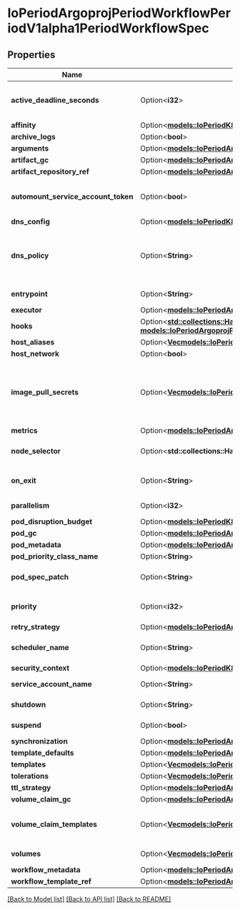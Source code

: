 # IoPeriodArgoprojPeriodWorkflowPeriodV1alpha1PeriodWorkflowSpec

## Properties

Name | Type | Description | Notes
------------ | ------------- | ------------- | -------------
**active_deadline_seconds** | Option<**i32**> | Optional duration in seconds relative to the workflow start time which the workflow is allowed to run before the controller terminates the io.argoproj.workflow.v1alpha1. A value of zero is used to terminate a Running workflow | [optional]
**affinity** | Option<[**models::IoPeriodK8sPeriodApiPeriodCorePeriodV1PeriodAffinity**](io.k8s.api.core.v1.Affinity.md)> |  | [optional]
**archive_logs** | Option<**bool**> | ArchiveLogs indicates if the container logs should be archived | [optional]
**arguments** | Option<[**models::IoPeriodArgoprojPeriodWorkflowPeriodV1alpha1PeriodArguments**](io.argoproj.workflow.v1alpha1.Arguments.md)> |  | [optional]
**artifact_gc** | Option<[**models::IoPeriodArgoprojPeriodWorkflowPeriodV1alpha1PeriodWorkflowLevelArtifactGc**](io.argoproj.workflow.v1alpha1.WorkflowLevelArtifactGC.md)> |  | [optional]
**artifact_repository_ref** | Option<[**models::IoPeriodArgoprojPeriodWorkflowPeriodV1alpha1PeriodArtifactRepositoryRef**](io.argoproj.workflow.v1alpha1.ArtifactRepositoryRef.md)> |  | [optional]
**automount_service_account_token** | Option<**bool**> | AutomountServiceAccountToken indicates whether a service account token should be automatically mounted in pods. ServiceAccountName of ExecutorConfig must be specified if this value is false. | [optional]
**dns_config** | Option<[**models::IoPeriodK8sPeriodApiPeriodCorePeriodV1PeriodPodDnsConfig**](io.k8s.api.core.v1.PodDNSConfig.md)> |  | [optional]
**dns_policy** | Option<**String**> | Set DNS policy for workflow pods. Defaults to \"ClusterFirst\". Valid values are 'ClusterFirstWithHostNet', 'ClusterFirst', 'Default' or 'None'. DNS parameters given in DNSConfig will be merged with the policy selected with DNSPolicy. To have DNS options set along with hostNetwork, you have to specify DNS policy explicitly to 'ClusterFirstWithHostNet'. | [optional]
**entrypoint** | Option<**String**> | Entrypoint is a template reference to the starting point of the io.argoproj.workflow.v1alpha1. | [optional]
**executor** | Option<[**models::IoPeriodArgoprojPeriodWorkflowPeriodV1alpha1PeriodExecutorConfig**](io.argoproj.workflow.v1alpha1.ExecutorConfig.md)> |  | [optional]
**hooks** | Option<[**std::collections::HashMap<String, models::IoPeriodArgoprojPeriodWorkflowPeriodV1alpha1PeriodLifecycleHook>**](io.argoproj.workflow.v1alpha1.LifecycleHook.md)> | Hooks holds the lifecycle hook which is invoked at lifecycle of step, irrespective of the success, failure, or error status of the primary step | [optional]
**host_aliases** | Option<[**Vec<models::IoPeriodK8sPeriodApiPeriodCorePeriodV1PeriodHostAlias>**](io.k8s.api.core.v1.HostAlias.md)> |  | [optional]
**host_network** | Option<**bool**> | Host networking requested for this workflow pod. Default to false. | [optional]
**image_pull_secrets** | Option<[**Vec<models::IoPeriodK8sPeriodApiPeriodCorePeriodV1PeriodLocalObjectReference>**](io.k8s.api.core.v1.LocalObjectReference.md)> | ImagePullSecrets is a list of references to secrets in the same namespace to use for pulling any images in pods that reference this ServiceAccount. ImagePullSecrets are distinct from Secrets because Secrets can be mounted in the pod, but ImagePullSecrets are only accessed by the kubelet. More info: https://kubernetes.io/docs/concepts/containers/images/#specifying-imagepullsecrets-on-a-pod | [optional]
**metrics** | Option<[**models::IoPeriodArgoprojPeriodWorkflowPeriodV1alpha1PeriodMetrics**](io.argoproj.workflow.v1alpha1.Metrics.md)> |  | [optional]
**node_selector** | Option<**std::collections::HashMap<String, String>**> | NodeSelector is a selector which will result in all pods of the workflow to be scheduled on the selected node(s). This is able to be overridden by a nodeSelector specified in the template. | [optional]
**on_exit** | Option<**String**> | OnExit is a template reference which is invoked at the end of the workflow, irrespective of the success, failure, or error of the primary io.argoproj.workflow.v1alpha1. | [optional]
**parallelism** | Option<**i32**> | Parallelism limits the max total parallel pods that can execute at the same time in a workflow | [optional]
**pod_disruption_budget** | Option<[**models::IoPeriodK8sPeriodApiPeriodPolicyPeriodV1PeriodPodDisruptionBudgetSpec**](io.k8s.api.policy.v1.PodDisruptionBudgetSpec.md)> |  | [optional]
**pod_gc** | Option<[**models::IoPeriodArgoprojPeriodWorkflowPeriodV1alpha1PeriodPodGc**](io.argoproj.workflow.v1alpha1.PodGC.md)> |  | [optional]
**pod_metadata** | Option<[**models::IoPeriodArgoprojPeriodWorkflowPeriodV1alpha1PeriodMetadata**](io.argoproj.workflow.v1alpha1.Metadata.md)> |  | [optional]
**pod_priority_class_name** | Option<**String**> | PriorityClassName to apply to workflow pods. | [optional]
**pod_spec_patch** | Option<**String**> | PodSpecPatch holds strategic merge patch to apply against the pod spec. Allows parameterization of container fields which are not strings (e.g. resource limits). | [optional]
**priority** | Option<**i32**> | Priority is used if controller is configured to process limited number of workflows in parallel. Workflows with higher priority are processed first. | [optional]
**retry_strategy** | Option<[**models::IoPeriodArgoprojPeriodWorkflowPeriodV1alpha1PeriodRetryStrategy**](io.argoproj.workflow.v1alpha1.RetryStrategy.md)> |  | [optional]
**scheduler_name** | Option<**String**> | Set scheduler name for all pods. Will be overridden if container/script template's scheduler name is set. Default scheduler will be used if neither specified. | [optional]
**security_context** | Option<[**models::IoPeriodK8sPeriodApiPeriodCorePeriodV1PeriodPodSecurityContext**](io.k8s.api.core.v1.PodSecurityContext.md)> |  | [optional]
**service_account_name** | Option<**String**> | ServiceAccountName is the name of the ServiceAccount to run all pods of the workflow as. | [optional]
**shutdown** | Option<**String**> | Shutdown will shutdown the workflow according to its ShutdownStrategy | [optional]
**suspend** | Option<**bool**> | Suspend will suspend the workflow and prevent execution of any future steps in the workflow | [optional]
**synchronization** | Option<[**models::IoPeriodArgoprojPeriodWorkflowPeriodV1alpha1PeriodSynchronization**](io.argoproj.workflow.v1alpha1.Synchronization.md)> |  | [optional]
**template_defaults** | Option<[**models::IoPeriodArgoprojPeriodWorkflowPeriodV1alpha1PeriodTemplate**](io.argoproj.workflow.v1alpha1.Template.md)> |  | [optional]
**templates** | Option<[**Vec<models::IoPeriodArgoprojPeriodWorkflowPeriodV1alpha1PeriodTemplate>**](io.argoproj.workflow.v1alpha1.Template.md)> | Templates is a list of workflow templates used in a workflow | [optional]
**tolerations** | Option<[**Vec<models::IoPeriodK8sPeriodApiPeriodCorePeriodV1PeriodToleration>**](io.k8s.api.core.v1.Toleration.md)> | Tolerations to apply to workflow pods. | [optional]
**ttl_strategy** | Option<[**models::IoPeriodArgoprojPeriodWorkflowPeriodV1alpha1PeriodTtlStrategy**](io.argoproj.workflow.v1alpha1.TTLStrategy.md)> |  | [optional]
**volume_claim_gc** | Option<[**models::IoPeriodArgoprojPeriodWorkflowPeriodV1alpha1PeriodVolumeClaimGc**](io.argoproj.workflow.v1alpha1.VolumeClaimGC.md)> |  | [optional]
**volume_claim_templates** | Option<[**Vec<models::IoPeriodK8sPeriodApiPeriodCorePeriodV1PeriodPersistentVolumeClaim>**](io.k8s.api.core.v1.PersistentVolumeClaim.md)> | VolumeClaimTemplates is a list of claims that containers are allowed to reference. The Workflow controller will create the claims at the beginning of the workflow and delete the claims upon completion of the workflow | [optional]
**volumes** | Option<[**Vec<models::IoPeriodK8sPeriodApiPeriodCorePeriodV1PeriodVolume>**](io.k8s.api.core.v1.Volume.md)> | Volumes is a list of volumes that can be mounted by containers in a io.argoproj.workflow.v1alpha1. | [optional]
**workflow_metadata** | Option<[**models::IoPeriodArgoprojPeriodWorkflowPeriodV1alpha1PeriodWorkflowMetadata**](io.argoproj.workflow.v1alpha1.WorkflowMetadata.md)> |  | [optional]
**workflow_template_ref** | Option<[**models::IoPeriodArgoprojPeriodWorkflowPeriodV1alpha1PeriodWorkflowTemplateRef**](io.argoproj.workflow.v1alpha1.WorkflowTemplateRef.md)> |  | [optional]

[[Back to Model list]](../README.md#documentation-for-models) [[Back to API list]](../README.md#documentation-for-api-endpoints) [[Back to README]](../README.md)


